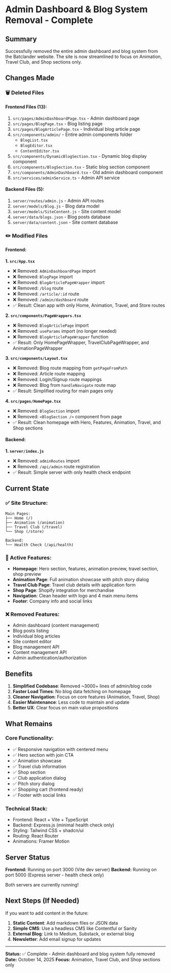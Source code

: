 # Admin Dashboard & Blog System Removal - Complete

## Summary
Successfully removed the entire admin dashboard and blog system from the Batclander website. The site is now streamlined to focus on Animation, Travel Club, and Shop sections only.

## Changes Made

### 🗑️ Deleted Files

#### Frontend Files (13):
1. `src/pages/AdminDashboardPage.tsx` - Admin dashboard page
2. `src/pages/BlogPage.tsx` - Blog listing page
3. `src/pages/BlogArticlePage.tsx` - Individual blog article page
4. `src/components/admin/` - Entire admin components folder
   - `BlogList.tsx`
   - `BlogEditor.tsx`
   - `ContentEditor.tsx`
5. `src/components/DynamicBlogSection.tsx` - Dynamic blog display component
6. `src/components/BlogSection.tsx` - Static blog section component
7. `src/components/AdminDashboard.tsx` - Old admin dashboard component
8. `src/services/adminService.ts` - Admin API service

#### Backend Files (5):
1. `server/routes/admin.js` - Admin API routes
2. `server/models/Blog.js` - Blog data model
3. `server/models/SiteContent.js` - Site content model
4. `server/data/blogs.json` - Blog posts database
5. `server/data/content.json` - Site content database

### ✏️ Modified Files

#### Frontend:

**1. `src/App.tsx`**
- ❌ Removed: `AdminDashboardPage` import
- ❌ Removed: `BlogPage` import
- ❌ Removed: `BlogArticlePageWrapper` import
- ❌ Removed: `/blog` route
- ❌ Removed: `/article/:id` route
- ❌ Removed: `/admin/dashboard` route
- ✅ Result: Clean app with only Home, Animation, Travel, and Store routes

**2. `src/components/PageWrappers.tsx`**
- ❌ Removed: `BlogArticlePage` import
- ❌ Removed: `useParams` import (no longer needed)
- ❌ Removed: `BlogArticlePageWrapper` function
- ✅ Result: Only HomePageWrapper, TravelClubPageWrapper, and AnimationPageWrapper

**3. `src/components/Layout.tsx`**
- ❌ Removed: Blog route mapping from `getPageFromPath`
- ❌ Removed: Article route mapping
- ❌ Removed: Login/Signup route mappings
- ❌ Removed: Blog from `handleNavigate` route map
- ✅ Result: Simplified routing for main pages only

**4. `src/pages/HomePage.tsx`**
- ❌ Removed: `BlogSection` import
- ❌ Removed: `<BlogSection />` component from page
- ✅ Result: Clean homepage with Hero, Features, Animation, Travel, and Shop sections

#### Backend:

**1. `server/index.js`**
- ❌ Removed: `adminRoutes` import
- ❌ Removed: `/api/admin` route registration
- ✅ Result: Simple server with only health check endpoint

## Current State

### ✅ Site Structure:
```
Main Pages:
├── Home (/)
├── Animation (/animation)
├── Travel Club (/travel)
└── Shop (/store)

Backend:
└── Health Check (/api/health)
```

### 🎯 Active Features:
- **Homepage**: Hero section, features, animation preview, travel section, shop preview
- **Animation Page**: Full animation showcase with pitch story dialog
- **Travel Club Page**: Travel club details with application form
- **Shop Page**: Shopify integration for merchandise
- **Navigation**: Clean header with logo and 4 main menu items
- **Footer**: Company info and social links

### ❌ Removed Features:
- Admin dashboard (content management)
- Blog posts listing
- Individual blog articles
- Site content editor
- Blog management API
- Content management API
- Admin authentication/authorization

## Benefits

1. **Simplified Codebase**: Removed ~3000+ lines of admin/blog code
2. **Faster Load Times**: No blog data fetching on homepage
3. **Cleaner Navigation**: Focus on core features (Animation, Travel, Shop)
4. **Easier Maintenance**: Less code to maintain and update
5. **Better UX**: Clear focus on main value propositions

## What Remains

### Core Functionality:
- ✅ Responsive navigation with centered menu
- ✅ Hero section with join CTA
- ✅ Animation showcase
- ✅ Travel club information
- ✅ Shop section
- ✅ Club application dialog
- ✅ Pitch story dialog
- ✅ Shopping cart (frontend ready)
- ✅ Footer with social links

### Technical Stack:
- Frontend: React + Vite + TypeScript
- Backend: Express.js (minimal health check only)
- Styling: Tailwind CSS + shadcn/ui
- Routing: React Router
- Animations: Framer Motion

## Server Status

**Frontend:** Running on port 3000 (Vite dev server)
**Backend:** Running on port 5000 (Express server - health check only)

Both servers are currently running!

## Next Steps (If Needed)

If you want to add content in the future:
1. **Static Content**: Add markdown files or JSON data
2. **Simple CMS**: Use a headless CMS like Contentful or Sanity
3. **External Blog**: Link to Medium, Substack, or external blog
4. **Newsletter**: Add email signup for updates

---

**Status:** ✅ Complete - Admin dashboard and blog system fully removed
**Date:** October 14, 2025
**Focus:** Animation, Travel Club, and Shop sections only
